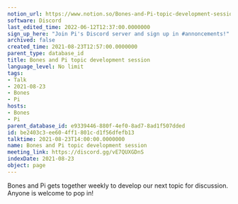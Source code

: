 ```yaml
---
notion_url: https://www.notion.so/Bones-and-Pi-topic-development-session-be2403c3ee604ff1801cd1f56dfefb13
software: Discord
last_edited_time: 2022-06-12T12:37:00.0000000
sign_up_here: "Join Pi's Discord server and sign up in #annoncements!"
archived: false
created_time: 2021-08-23T12:57:00.0000000
parent_type: database_id
title: Bones and Pi topic development session
language_level: No limit
tags:
- Talk
- 2021-08-23
- Bones
- Pi
hosts:
- Bones
- Pi
parent_database_id: e9339446-880f-4ef0-8ad7-8ad1f507dded
id: be2403c3-ee60-4ff1-801c-d1f56dfefb13
talktime: 2021-08-23T14:00:00.0000000
name: Bones and Pi topic development session
meeting_link: https://discord.gg/vE7QUXGDnS
indexDate: 2021-08-23
object: page
---
```


Bones and Pi gets together weekly to develop our next topic for discussion.
Anyone is welcome to pop in!










